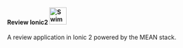 ####  Review Ionic2 <img src="http://i.imgur.com/Cj4rMrS.gif" height="40" alt="Swimming Octocat" title="Review Ionic 2">

A review application in Ionic 2 powered by the MEAN stack. 


